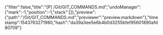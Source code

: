 {"filter":false,"title":"[P] /Git/GIT_COMMANDS.md","undoManager":{"mark":-1,"position":-1,"stack":[]},"preview":{"path":"/Git/GIT_COMMANDS.md","previewer":"preview.markdown"},"timestamp":1543763271980,"hash":"da39a3ee5e6b4b0d3255bfef95601890afd80709"}